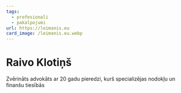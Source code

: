 ```yaml
---
tags:
  - profesionali
  - pakalpojumi
url: https://leimanis.eu
card_image: /leimanis.eu.webp
---
```


# Raivo Klotiņš

Zvērināts advokāts ar 20 gadu pieredzi, kurš specializējas nodokļu un finanšu tiesībās
